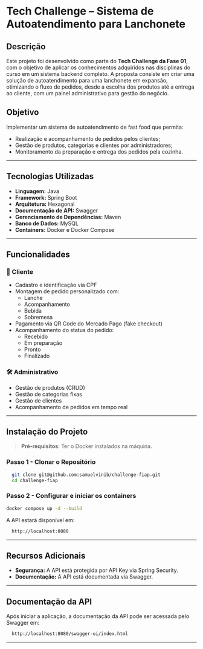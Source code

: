 # Tech Challenge – Sistema de Autoatendimento para Lanchonete

## Descrição

Este projeto foi desenvolvido como parte do **Tech Challenge da Fase 01**, com o objetivo de aplicar os conhecimentos adquiridos nas disciplinas do curso em um sistema backend completo. A proposta consiste em criar uma solução de autoatendimento para uma lanchonete em expansão, otimizando o fluxo de pedidos, desde a escolha dos produtos até a entrega ao cliente, com um painel administrativo para gestão do negócio.

## Objetivo

Implementar um sistema de autoatendimento de fast food que permita:
- Realização e acompanhamento de pedidos pelos clientes;
- Gestão de produtos, categorias e clientes por administradores;
- Monitoramento da preparação e entrega dos pedidos pela cozinha.

---

## Tecnologias Utilizadas

- **Linguagem:** Java
- **Framework:** Spring Boot
- **Arquitetura:** Hexagonal
- **Documentação de API:** Swagger
- **Gerenciamento de Dependências:** Maven
- **Banco de Dados:** MySQL
- **Containers:** Docker e Docker Compose

---

## Funcionalidades

### 🧾 Cliente
- Cadastro e identificação via CPF
- Montagem de pedido personalizado com:
    - Lanche
    - Acompanhamento
    - Bebida
    - Sobremesa
- Pagamento via QR Code do Mercado Pago (fake checkout)
- Acompanhamento do status do pedido:
    - Recebido
    - Em preparação
    - Pronto
    - Finalizado

### 🛠️ Administrativo
- Gestão de produtos (CRUD)
- Gestão de categorias fixas
- Gestão de clientes
- Acompanhamento de pedidos em tempo real

---

## Instalação do Projeto

> **Pré-requisitos**: Ter o Docker instalados na máquina.

### Passo 1 - Clonar o Repositório

```bash
  git clone git@github.com:samuelvinib/challenge-fiap.git
  cd challenge-fiap
```

### Passo 2 -  Configurar e iniciar os containers

```bash
docker compose up -d --build
```

A API estará disponível em:

```bash
  http://localhost:8080
```

---

## Recursos Adicionais

- **Segurança:** A API está protegida por API Key via Spring Security.
- **Documentação:** A API está documentada via Swagger.

---

## Documentação da API

Após iniciar a aplicação, a documentação da API pode ser acessada pelo Swagger em:

```bash
  http://localhost:8080/swagger-ui/index.html
```

---